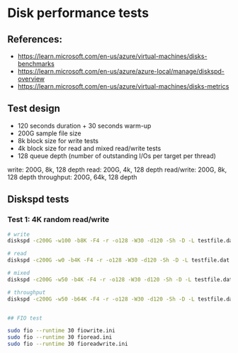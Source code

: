 # Disk performance tests


## References:
- https://learn.microsoft.com/en-us/azure/virtual-machines/disks-benchmarks
- https://learn.microsoft.com/en-us/azure/azure-local/manage/diskspd-overview
- https://learn.microsoft.com/en-us/azure/virtual-machines/disks-metrics



## Test design

- 120 seconds duration + 30 seconds warm-up
- 200G sample file size
- 8k block size for write tests
- 4k block size for read and mixed read/write tests
- 128 queue depth (number of outstanding I/Os per target per thread)


write: 200G, 8k, 128 depth
read: 200G, 4k, 128 depth
read/write: 200G, 8k, 128 depth
throughput: 200G, 64k, 128 depth



## Diskspd tests


### Test 1: 4K random read/write

```bash
# write
diskspd -c200G -w100 -b8K -F4 -r -o128 -W30 -d120 -Sh -D -L testfile.dat

# read
diskspd -c200G -w0 -b4K -F4 -r -o128 -W30 -d120 -Sh -D -L testfile.dat

# mixed
diskspd -c200G -w50 -b4K -F4 -r -o128 -W30 -d120 -Sh -D -L testfile.dat

# throughput
diskspd -c200G -w50 -b64K -F4 -r -o128 -W30 -d120 -Sh -D -L testfile.dat


## FIO test

sudo fio --runtime 30 fiowrite.ini
sudo fio --runtime 30 fioread.ini
sudo fio --runtime 30 fioreadwrite.ini

